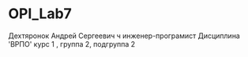 # OPI_Lab7
Дехтяронок 
Андрей
Сергеевич ч
инженер-програмист
Дисциплина 'ВРПО'
курс 1 , группа 2, подгруппа 2
